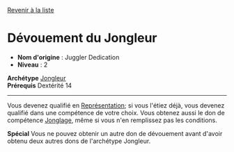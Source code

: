 [Revenir à la liste](list.md)

# Dévouement du Jongleur

 * **Nom d'origine** : Juggler Dedication
 * **Niveau** : 2


<p><span id="ctl00_MainContent_DetailedOutput"><strong>Archétype</strong> <u><a href="https://2e.aonprd.com/Archetypes.aspx?ID=36">Jongleur</a></u><br><strong>Prérequis</strong> Dextérité 14<br></span></p>
<hr>
<p>Vous devenez qualifié en <a href="https://2e.aonprd.com/Skills.aspx?ID=12">Représentation</a>; si vous l'étiez déjà, vous devenez qualifié dans une compétence de votre choix. Vous obtenez aussi le don de compétence <a href="https://2e.aonprd.com/Feats.aspx?ID=1199">Jonglage</a>, même si vous n'en remplissez pas les conditions.</p>
<p><strong>Spécial</strong> Vous ne pouvez obtenir un autre don de dévouement avant d'avoir obtenu deux autres dons de l'archétype Jongleur.</p>